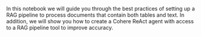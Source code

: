 In this notebook we will guide you through the best practices of setting up a RAG pipeline to process documents that contain both tables and text. In addition, we will show you how to create a Cohere ReAct agent with access to a RAG pipeline tool to improve accuracy.